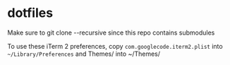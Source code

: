 # dotfiles
Make sure to git clone --recursive since this repo contains submodules

To use these iTerm 2 preferences, copy `com.googlecode.iterm2.plist` into `~/Library/Preferences` and Themes/ into ~/Themes/
